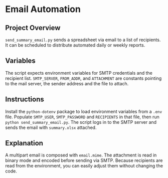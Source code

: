# Email Automation

## Project Overview
`send_summary_email.py` sends a spreadsheet via email to a list of recipients. It can be scheduled to distribute automated daily or weekly reports.

## Variables
The script expects environment variables for SMTP credentials and the recipient list. `SMTP_SERVER`, `FROM_ADDR`, and `ATTACHMENT` are constants pointing to the mail server, the sender address and the file to attach.

## Instructions
Install the `python-dotenv` package to load environment variables from a `.env` file. Populate `SMTP_USER`, `SMTP_PASSWORD` and `RECIPIENTS` in that file, then run `python send_summary_email.py`. The script logs in to the SMTP server and sends the email with `summary.xlsx` attached.

## Explanation
A multipart email is composed with `email.mime`. The attachment is read in binary mode and encoded before sending via SMTP. Because recipients are read from the environment, you can easily adjust them without changing the code.
